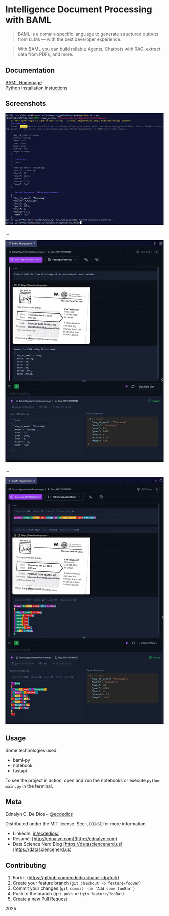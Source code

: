 # Intelligence Document Processing with BAML

> BAML is a domain-specific language to generate structured outputs from LLMs — with the best developer experience.

> With BAML you can build reliable Agents, Chatbots with RAG, extract data from PDFs, and more.

## Documentation

[BAML Homepage](https://www.boundaryml.com)  
[Python Installation Instuctions](https://docs.boundaryml.com/guide/installation-language/python)

## Screenshots

![Running the script](https://github.com/ecdedios/baml-idp/blob/main/screenshots/Screenshot%202025-01-29%20010757.png)

...

![Running the test](https://github.com/ecdedios/baml-idp/blob/main/screenshots/Screenshot%202025-01-29%20011149.png)

...

![Token visualization](https://github.com/ecdedios/baml-idp/blob/main/screenshots/Screenshot%202025-01-29%20011239.png)

## Usage

Some technologies used:

- baml-py
- notebook
- fastapi

To see the project in action, open and run the notebooks or execute `python main.py` in the terminal.

## Meta

Ednalyn C. De Dios – [@ecdedios](https://github.com/ecdedios)

Distributed under the MIT license. See `LICENSE` for more information.

- LinkedIn: [in/ecdedios/](https://www.linkedin.com/in/ecdedios/)
- Resumé: [http://ednalyn.com](http://ednalyn.com)
- Data Science Nerd Blog [https://datasciencenerd.us](https://datasciencenerd.us)

## Contributing

1. Fork it (<https://github.com/ecdedios/baml-idp/fork>)
2. Create your feature branch (`git checkout -b feature/fooBar`)
3. Commit your changes (`git commit -am 'Add some fooBar'`)
4. Push to the branch (`git push origin feature/fooBar`)
5. Create a new Pull Request

2025
